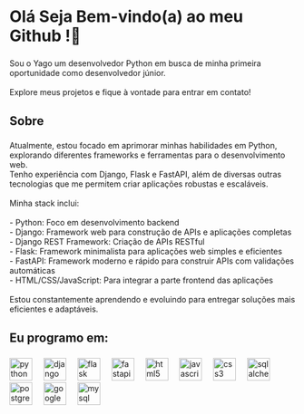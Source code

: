 <h1 align="left">Olá  Seja Bem-vindo(a) ao meu Github !👋</h1>

###

<p align="left">Sou o Yago um desenvolvedor Python em busca de minha primeira oportunidade como desenvolvedor júnior.  <br><br>Explore meus projetos e fique à vontade para entrar em contato!</p>

###

<h2 align="left">Sobre</h2>

###

<p align="left">Atualmente, estou focado em aprimorar minhas habilidades em Python, explorando diferentes frameworks e ferramentas para o desenvolvimento web.  <br>Tenho experiência com Django, Flask e FastAPI, além de diversas outras tecnologias que me permitem criar aplicações robustas e escaláveis.<br><br>Minha stack inclui:<br><br>- Python: Foco em desenvolvimento backend<br>- Django: Framework web para construção de APIs e aplicações completas<br>- Django REST Framework: Criação de APIs RESTful<br>- Flask: Framework minimalista para aplicações web simples e eficientes<br>- FastAPI: Framework moderno e rápido para construir APIs com validações automáticas<br>- HTML/CSS/JavaScript: Para integrar a parte frontend das aplicações<br><br>Estou constantemente aprendendo e evoluindo para entregar soluções mais eficientes e adaptáveis.</p>

###

<h2 align="left">Eu programo em:</h2>

###

<div align="left">
  <img src="https://cdn.jsdelivr.net/gh/devicons/devicon/icons/python/python-original.svg" height="40" alt="python logo"  />
  <img width="12" />
  <img src="https://cdn.jsdelivr.net/gh/devicons/devicon/icons/django/django-plain.svg" height="40" alt="django logo"  />
  <img width="12" />
  <img src="https://cdn.jsdelivr.net/gh/devicons/devicon/icons/flask/flask-original-wordmark.svg" height="40" alt="flask logo"  />
  <img width="12" />
  <img src="https://cdn.jsdelivr.net/gh/devicons/devicon/icons/fastapi/fastapi-original.svg" height="40" alt="fastapi logo"  />
  <img width="12" />
  <img src="https://cdn.jsdelivr.net/gh/devicons/devicon/icons/html5/html5-original.svg" height="40" alt="html5 logo"  />
  <img width="12" />
  <img src="https://cdn.jsdelivr.net/gh/devicons/devicon/icons/javascript/javascript-original.svg" height="40" alt="javascript logo"  />
  <img width="12" />
  <img src="https://cdn.jsdelivr.net/gh/devicons/devicon/icons/css3/css3-original.svg" height="40" alt="css3 logo"  />
  <img width="12" />
  <img src="https://cdn.jsdelivr.net/gh/devicons/devicon/icons/sqlalchemy/sqlalchemy-original.svg" height="40" alt="sqlalchemy logo"  />
  <img width="12" />
  <img src="https://cdn.jsdelivr.net/gh/devicons/devicon/icons/postgresql/postgresql-original.svg" height="40" alt="postgresql logo"  />
  <img width="12" />
  <img src="https://cdn.jsdelivr.net/gh/devicons/devicon/icons/googlecloud/googlecloud-original.svg" height="40" alt="googlecloud logo"  />
  <img width="12" />
  <img src="https://cdn.jsdelivr.net/gh/devicons/devicon/icons/mysql/mysql-original.svg" height="40" alt="mysql logo"  />
</div>

###
